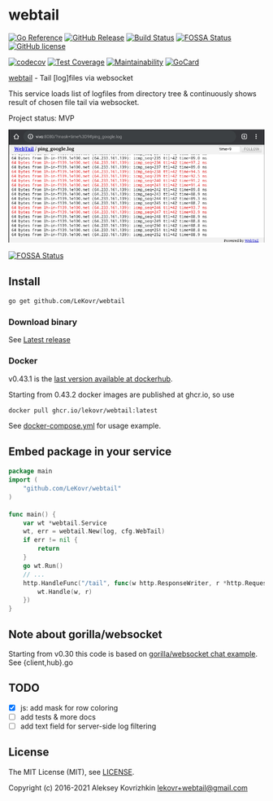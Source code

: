# webtail

[![Go Reference][ref1]][ref2]
 [![GitHub Release][gr1]][gr2]
 [![Build Status][bs1]][bs2]
 [![FOSSA Status][fs1]][fs2]
 [![GitHub license][gl1]][gl2]

[![codecov][cc1]][cc2]
 [![Test Coverage][cct1]][cct2]
 [![Maintainability][ccm1]][ccm2]
 [![GoCard][gc1]][gc2]

[cct1]: https://api.codeclimate.com/v1/badges/909eca87d9ee5b216a6b/test_coverage
[cct2]: https://codeclimate.com/github/LeKovr/webtail/test_coverage
[ccm1]: https://api.codeclimate.com/v1/badges/909eca87d9ee5b216a6b/maintainability
[ccm2]: https://codeclimate.com/github/LeKovr/webtail/maintainability
[fs1]: https://app.fossa.com/api/projects/git%2Bgithub.com%2FLeKovr%2Fwebtail.svg?type=shield
[fs2]: https://app.fossa.com/projects/git%2Bgithub.com%2FLeKovr%2Fwebtail?ref=badge_shield
[ref1]: https://pkg.go.dev/badge/github.com/LeKovr/webtail.svg
[ref2]: https://pkg.go.dev/github.com/LeKovr/webtail
[cc1]: https://codecov.io/gh/LeKovr/webtail/branch/master/graph/badge.svg
[cc2]: https://codecov.io/gh/LeKovr/webtail
[gc1]: https://goreportcard.com/badge/github.com/LeKovr/webtail
[gc2]: https://goreportcard.com/report/github.com/LeKovr/webtail
[bs1]: https://cloud.drone.io/api/badges/LeKovr/webtail/status.svg
[bs2]: https://cloud.drone.io/LeKovr/webtail
[gr1]: https://img.shields.io/github/release/LeKovr/webtail.svg
[gr2]: https://github.com/LeKovr/webtail/releases
[gl1]: https://img.shields.io/github/license/LeKovr/webtail.svg
[gl2]: https://github.com/LeKovr/webtail/blob/master/LICENSE

[webtail](https://github.com/LeKovr/webtail) - Tail [log]files via websocket

This service loads list of logfiles from directory tree & continuously shows result of chosen file tail via websocket.

Project status: MVP

![Ping stream sample](webtail-ping.png)

[![FOSSA Status](https://app.fossa.com/api/projects/git%2Bgithub.com%2FLeKovr%2Fwebtail.svg?type=large)](https://app.fossa.com/projects/git%2Bgithub.com%2FLeKovr%2Fwebtail?ref=badge_large)

## Install

```sh
go get github.com/LeKovr/webtail
```

### Download binary

See [Latest release](https://github.com/LeKovr/webtail/releases/latest)

### Docker

v0.43.1 is the [last version available at dockerhub](https://hub.docker.com/repository/docker/lekovr/webtail/tags).

Starting from 0.43.2 docker images are published at ghcr.io, so use

```sh
docker pull ghcr.io/lekovr/webtail:latest
```

See [docker-compose.yml](docker-compose.yml) for usage example.

## Embed package in your service

```go
package main
import (
    "github.com/LeKovr/webtail"
)

func main() {
    var wt *webtail.Service
    wt, err = webtail.New(log, cfg.WebTail)
    if err != nil {
        return
    }
    go wt.Run()
    // ...
    http.HandleFunc("/tail", func(w http.ResponseWriter, r *http.Request) {
        wt.Handle(w, r)
    })
}
```

## Note about gorilla/websocket

Starting from v0.30 this code is based on [gorilla/websocket chat example](https://github.com/gorilla/websocket/tree/master/examples/chat). See {client,hub}.go

## TODO

* [x] js: add mask for row coloring
* [ ] add tests & more docs
* [ ] add text field for server-side log filtering

## License

The MIT License (MIT), see [LICENSE](LICENSE).

Copyright (c) 2016-2021 Aleksey Kovrizhkin <lekovr+webtail@gmail.com>
